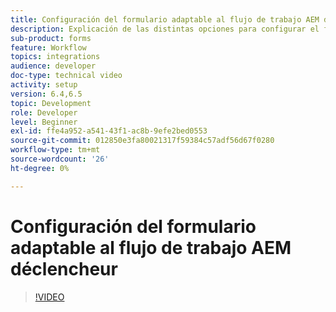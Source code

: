 ```yaml
---
title: Configuración del formulario adaptable al flujo de trabajo AEM déclencheur
description: Explicación de las distintas opciones para configurar el formulario adaptable en el flujo de trabajo AEM déclencheur
sub-product: forms
feature: Workflow
topics: integrations
audience: developer
doc-type: technical video
activity: setup
version: 6.4,6.5
topic: Development
role: Developer
level: Beginner
exl-id: ffe4a952-a541-43f1-ac8b-9efe2bed0553
source-git-commit: 012850e3fa80021317f59384c57adf56d67f0280
workflow-type: tm+mt
source-wordcount: '26'
ht-degree: 0%

---
```


# Configuración del formulario adaptable al flujo de trabajo AEM déclencheur


>[!VIDEO](https://video.tv.adobe.com/v/28316?quality=9&learn=on)
